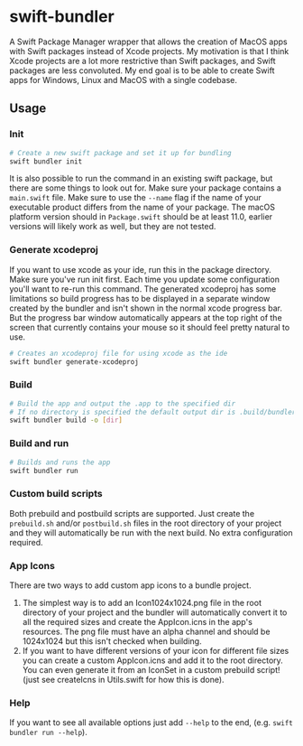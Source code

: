 # swift-bundler

A Swift Package Manager wrapper that allows the creation of MacOS apps with Swift packages instead of Xcode projects. My motivation is that I think Xcode projects are a lot more restrictive than Swift packages, and Swift packages are less convoluted. My end goal is to be able to create Swift apps for Windows, Linux and MacOS with a single codebase.

## Usage

### Init

```sh
# Create a new swift package and set it up for bundling
swift bundler init
```

It is also possible to run the command in an existing swift package, but there are some things to look out for. Make sure your package contains a `main.swift` file. Make sure to use the `--name` flag if the name of your executable product differs from the name of your package. The macOS platform version should in `Package.swift` should be at least 11.0, earlier versions will likely work as well, but they are not tested.

### Generate xcodeproj

If you want to use xcode as your ide, run this in the package directory. Make sure you've run init first. Each time you update some configuration you'll want to re-run this command. The generated xcodeproj has some limitations so build progress has to be displayed in a separate window created by the bundler and isn't shown in the normal xcode progress bar. But the progress bar window automatically appears at the top right of the screen that currently contains your mouse so it should feel pretty natural to use.

```sh
# Creates an xcodeproj file for using xcode as the ide
swift bundler generate-xcodeproj
```

### Build

```sh
# Build the app and output the .app to the specified dir
# If no directory is specified the default output dir is .build/bundler
swift bundler build -o [dir]
```

### Build and run

```sh
# Builds and runs the app
swift bundler run
```

### Custom build scripts

Both prebuild and postbuild scripts are supported. Just create the `prebuild.sh` and/or `postbuild.sh` files in the root directory of your project and they will automatically be run with the next build. No extra configuration required.

### App Icons

There are two ways to add custom app icons to a bundle project.

1. The simplest way is to add an Icon1024x1024.png file in the root directory of your project and the bundler will automatically convert it to all the required sizes and create the AppIcon.icns in the app's resources. The png file must have an alpha channel and should be 1024x1024 but this isn't checked when building.
2. If you want to have different versions of your icon for different file sizes you can create a custom AppIcon.icns and add it to the root directory. You can even generate it from an IconSet in a custom prebuild script! (just see createIcns in Utils.swift for how this is done).

### Help

If you want to see all available options just add `--help` to the end, (e.g. `swift bundler run --help`).